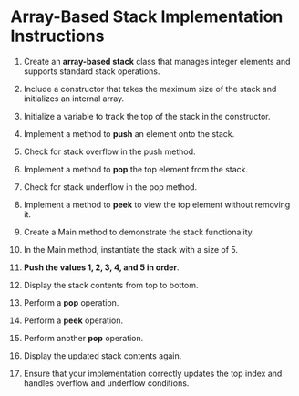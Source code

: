 # Array-Based Stack Implementation Instructions

1. Create an **array-based stack** class that manages integer elements and supports standard stack operations.

2. Include a constructor that takes the maximum size of the stack and initializes an internal array.

3. Initialize a variable to track the top of the stack in the constructor.

4. Implement a method to **push** an element onto the stack.

5. Check for stack overflow in the push method.

6. Implement a method to **pop** the top element from the stack.

7. Check for stack underflow in the pop method.

8. Implement a method to **peek** to view the top element without removing it.

9. Create a Main method to demonstrate the stack functionality.

10. In the Main method, instantiate the stack with a size of 5.

11. **Push the values 1, 2, 3, 4, and 5 in order**.

12. Display the stack contents from top to bottom.

13. Perform a **pop** operation.

14. Perform a **peek** operation.

15. Perform another **pop** operation.

16. Display the updated stack contents again.

17. Ensure that your implementation correctly updates the top index and handles overflow and underflow conditions.